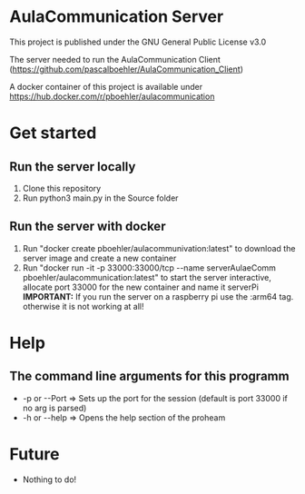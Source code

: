 # AulaCommunication Server
This project is published under the GNU General Public License v3.0

The server needed to run the AulaCommunication Client (https://github.com/pascalboehler/AulaCommunication_Client)

A docker container of this project is available under https://hub.docker.com/r/pboehler/aulacommunication

# Get started
## Run the server locally
1. Clone this repository
2. Run python3 main.py in the Source folder
## Run the server with docker
1. Run "docker create pboehler/aulacommunivation:latest" to download the server image and create a new container
2. Run "docker run -it -p 33000:33000/tcp --name serverAulaeComm pboehler/aulacommunication:latest" to start the server interactive, allocate port 33000 for the new container and name it serverPi
__IMPORTANT:__ If you run the server on a raspberry pi use the :arm64 tag. otherwise it is not working at all!
# Help
## The command line arguments for this programm
* -p or --Port => Sets up the port for the session (default is port 33000 if no arg is parsed)
* -h or --help => Opens the help section of the proheam

# Future
* Nothing to do!

